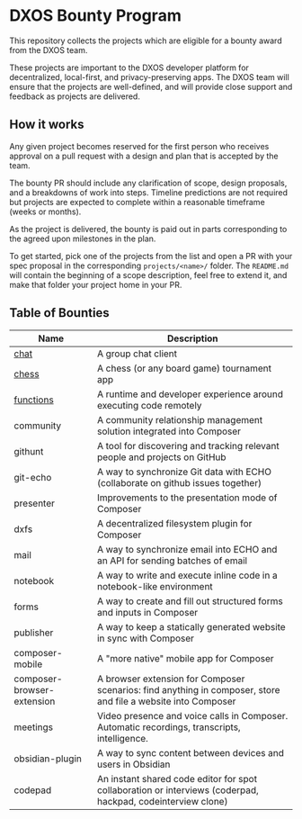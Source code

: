 # DXOS Bounty Program

This repository collects the projects which are eligible for a bounty award from the DXOS team. 

These projects are important to the DXOS developer platform for decentralized, local-first, and privacy-preserving apps. The DXOS team will ensure that the projects are well-defined, and will provide close support and feedback as projects are delivered.

## How it works

Any given project becomes reserved for the first person who receives approval on a pull request with a design and plan that is accepted by the team.

The bounty PR should include any clarification of scope, design proposals, and a breakdowns of work into steps. Timeline predictions are not required but projects are expected to complete within a reasonable timeframe (weeks or months).

As the project is delivered, the bounty is paid out in parts corresponding to the agreed upon milestones in the plan.

To get started, pick one of the projects from the list and open a PR with your spec proposal in the corresponding `projects/<name>/` folder. The `README.md` will contain the beginning of a scope description, feel free to extend it, and make that folder your project home in your PR.

## Table of Bounties

| Name | Description |
| --- | --- |
| [chat](./projects/chat) | A group chat client |
| [chess](./projects/chess) | A chess (or any board game) tournament app |
| [functions](./projects/functions) | A runtime and developer experience around executing code remotely |
| community | A community relationship management solution integrated into Composer |
| githunt | A tool for discovering and tracking relevant people and projects on GitHub |
| git-echo | A way to synchronize Git data with ECHO (collaborate on github issues together) |
| presenter | Improvements to the presentation mode of Composer |
| dxfs | A decentralized filesystem plugin for Composer |
| mail | A way to synchronize email into ECHO and an API for sending batches of email |
| notebook | A way to write and execute inline code in a notebook-like environment |
| forms | A way to create and fill out structured forms and inputs in Composer |
| publisher | A way to keep a statically generated website in sync with Composer |
| composer-mobile | A "more native" mobile app for Composer |
| composer-browser-extension | A browser extension for Composer scenarios: find anything in composer, store and file a website into Composer |
| meetings | Video presence and voice calls in Composer. Automatic recordings, transcripts, intelligence. |
| obsidian-plugin | A way to sync content between devices and users in Obsidian |
| codepad | An instant shared code editor for spot collaboration or interviews (coderpad, hackpad, codeinterview clone) |